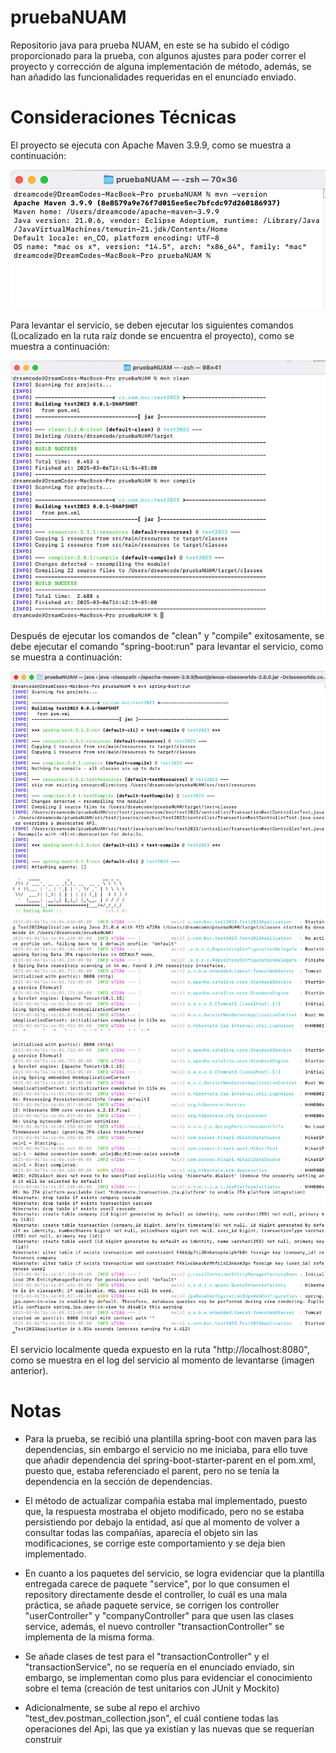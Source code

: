 # pruebaNUAM
Repositorio java para prueba NUAM, en este se ha subido el código proporcionado para la prueba, con algunos ajustes para
poder correr el proyecto y corrección de alguna implementación de método, además, se han añadido las funcionalidades
requeridas en el enunciado enviado.

# Consideraciones Técnicas
El proyecto se ejecuta con Apache Maven 3.9.9, como se muestra a continuación:

![img.png](img.png)

Para levantar el servicio, se deben ejecutar los siguientes comandos (Localizado en la ruta raíz donde se encuentra 
el proyecto), como se muestra a continuación:

![img_1.png](img_1.png)

Después de ejecutar los comandos de "clean" y "compile" exitosamente, se debe ejecutar el comando "spring-boot:run" 
para levantar el servicio, como se muestra a continuación:

![img_2.png](img_2.png)

![img_3.png](img_3.png)

El servicio localmente queda expuesto en la ruta "http://localhost:8080", como se muestra en el log del servicio al
momento de levantarse (imagen anterior).

# Notas
- Para la prueba, se recibió una plantilla spring-boot con maven para las dependencias, sin embargo el servicio no me
iniciaba, para ello tuve que añadir dependencia del spring-boot-starter-parent en el pom.xml, puesto que,
estaba referenciado el parent, pero no se tenía la dependencia en la sección de dependencias.

- El método de actualizar compañía estaba mal implementado, puesto que, la respuesta mostraba el objeto modificado, pero
no se estaba persistiendo por debajo la entidad, así que al momento de volver a consultar todas las compañías, aparecía
el objeto sin las modificaciones, se corrige este comportamiento y se deja bien implementado.

- En cuanto a los paquetes del servicio, se logra evidenciar que la plantilla entregada carece de paquete "service", por
lo que consumen el repository directamente desde el controller, lo cuál es una mala práctica, se añade paquete service,
se corrigen los controller "userController" y "companyController" para que usen las clases service, además, el nuevo
controller "transactionController" se implementa de la misma forma.

- Se añade clases de test para el "transactionController" y el "transactionService", no se requería en el enunciado enviado,
sin embargo, se implementan como plus para evidenciar el conocimiento sobre el tema (creación de test unitarios con
JUnit y Mockito)

- Adicionalmente, se sube al repo el archivo "test_dev.postman_collection.json", el cuál contiene todas las operaciones
del Api, las que ya existían y las nuevas que se requerían construir